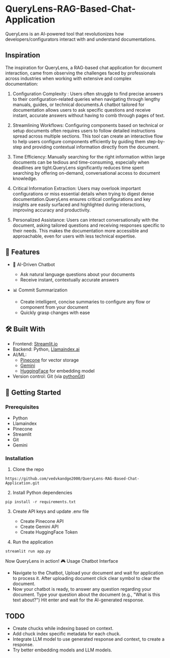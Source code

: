 # QueryLens-RAG-Based-Chat-Application
QueryLens is an AI-powered tool that revolutionizes how developers/configurators interact with and understand documentations.

## Inspiration

The inspiration for QueryLens, a RAG-based chat application for document interaction, came from observing the challenges faced by professionals across industries when working with extensive and complex documentation:

1. Configuration Complexity : Users often struggle to find precise answers to their configuration-related queries when navigating through lengthy manuals, guides, or technical documents.A chatbot tailored for documentation allows users to ask specific questions and receive instant, accurate answers without having to comb through pages of text.

2. Streamlining Workflows: Configuring components based on technical or setup documents often requires users to follow detailed instructions spread across multiple sections. This tool can create an interactive flow to help users configure components efficiently by guiding them step-by-step and providing contextual information directly from the document.

3. Time Efficiency: Manually searching for the right information within large documents can be tedious and time-consuming, especially when deadlines are tight.QueryLens significantly reduces time spent searching by offering on-demand, conversational access to document knowledge.

4. Critical Information Extraction: Users may overlook important configurations or miss essential details when trying to digest dense documentation.QueryLens ensures critical configurations and key insights are easily surfaced and highlighted during interactions, improving accuracy and productivity.

5. Personalized Assistance: Users can interact conversationally with the document, asking tailored questions and receiving responses specific to their needs. This makes the documentation more accessible and approachable, even for users with less technical expertise.



## 🚀 Features

+ 💬 AI-Driven Chatbot
  - Ask natural language questions about your documents
  - Receive instant, contextually accurate answers

+ 📊 Commit Summarization
  - Create intelligent, concise summaries to configure any flow or component from your document
  - Quickly grasp changes with ease

## 🛠️ Built With

  - Frontend: [Streamlit.io](https://streamlit.io)
  - Backend: Python, [Llamaindex.ai](https://www.llamaindex.ai)
  - AI/ML:
    - [Pinecone](https://www.pinecone.io/) for vector storage
    - [Gemini](https://gemini.google.com)
    - [HuggingFace](https://huggingface.co) for embedding model
  - Version control: Git (via [pythonGit](https://gitpython.readthedocs.io/))
    
## 🏁 Getting Started

  ### Prerequisites

  - Python
  - Llamaindex
  - Pinecone
  - Streamlit
  - Git
  - Gemini

  ### Installation

  1. Clone the repo
  ```
https://github.com/vedvkandge2000/QueryLens-RAG-Based-Chat-Application.git
  ```
  2. Install Python dependencies
  ```
  pip install -r requirements.txt
  ```
  3. Create API keys and update .env file
     - Create Pinecone API
     - Create Gemini API
     - Create HuggingFace Token
       
  4. Run the application
  ```
  streamlit run app.py
  ```
  Now QueryLens in action! 🎮 Usage Chatbot Interface

  * Navigate to the Chatbot, Upload your document and wait for application to process it. After uploading document click clear symbol to clear the document.
  * Now your chatbot is ready, to answer any question regarding your document. Type your question about the document (e.g., "What is this text about?") Hit enter and wait for the AI-generated response.

## TODO
  - Create chucks while indexing based on context.
  - Add chuck index specific metadata for each chuck.
  - Integrate LLM model to use generated response and context, to create a response.
  - Try better embedding models and LLM models.

